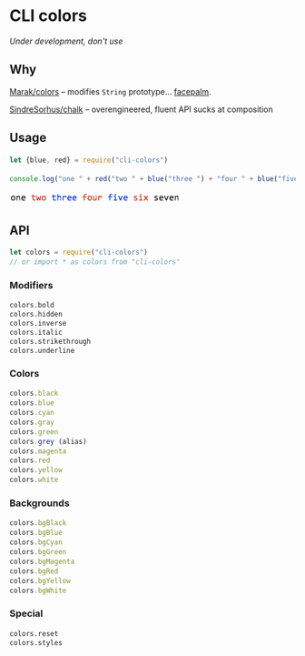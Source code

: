 # CLI colors

*Under development, don't use*

## Why

[Marak/colors](https://github.com/Marak/colors.js) – modifies `String` prototype... [facepalm](https://github.com/yeoman/yo/issues/68).

[SindreSorhus/chalk](https://github.com/chalk) – overengineered, fluent API sucks at composition

## Usage

```js
let {blue, red} = require("cli-colors")

console.log("one " + red("two " + blue("three ") + "four " + blue("five ") + "six ") + "seven")
```

![Sample](./sample.gif)

## API

```js
let colors = require("cli-colors")
// or import * as colors from "cli-colors"
```

### Modifiers

```
colors.bold
colors.hidden
colors.inverse
colors.italic
colors.strikethrough
colors.underline
```

### Colors

```js
colors.black
colors.blue
colors.cyan
colors.gray
colors.green
colors.grey (alias)
colors.magenta
colors.red
colors.yellow
colors.white
```

### Backgrounds

```js
colors.bgBlack
colors.bgBlue
colors.bgCyan
colors.bgGreen
colors.bgMagenta
colors.bgRed
colors.bgYellow
colors.bgWhite
```

### Special

```
colors.reset
colors.styles
```
